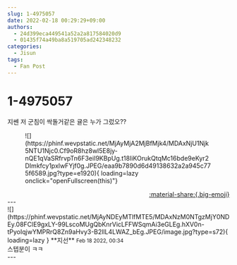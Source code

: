 ```yaml
---
slug: 1-4975057
date: 2022-02-18 00:29:29+09:00
authors:
  - 24d399eca449541a52a2a817584020d9
  - 01435f74a49ba8a519705ad242348232
categories:
  - Jisun
tags:
  - Fan Post
---
```


# 1-4975057

<div class="post-container" markdown="1">
<div class="content-container md-sidebar__scrollwrap" markdown="1">

지쎈 저 군침이 싹돌거같은 귤은 누가 그렀오??
<figure markdown="1">
![](https://phinf.wevpstatic.net/MjAyMjA2MjBfMjk4/MDAxNjU1Njk5NTU1Njc0.Cf9oR8hz8wl5E8jy-nQE1qVaSRfrvpTn6F3eiI9KBpUg.t18IiKOrukQtqMc16bde9eKyr2DImkfcy1pxlwFYjf0g.JPEG/eaa9b7890d6d49138632a2a945c775f6589.jpg?type=e1920){ loading=lazy onclick="openFullscreen(this)"}
</figure>


</div>
</div>

<div style="text-align: right;" markdown="1">
<a href="https://weverse.io/fromis9/fanpost/1-4975057" style="text-align: right;">:material-share:{.big-emoji}</a>
</div>
---

<div class="comments-container md-sidebar__scrollwrap" markdown="1">
<div class="comment" markdown="1">
<div class='id-container' markdown="1">
![](https://phinf.wevpstatic.net/MjAyNDEyMTlfMTE5/MDAxNzM0NTgzMjY0NDEy.08FClE9gxLY-99LscoMUgQbKnrVicLFFWSqmAi3eGLEg.hXV0n-tPyoIqjwYMPRrQ8Zn9aHvy3-B2llL4LWAZ_bEg.JPEG/image.jpg?type=s72){ loading=lazy }
**<span class="artist">지선</span>** <small>Feb 18 2022, 00:34</small><br>
</div>
<div class='comment-body' markdown="1">
스텝분이 ㅋㅋ
</div>
</div>
</div>
---
